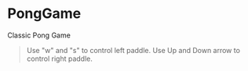 # PongGame
Classic Pong Game
> Use "w" and "s" to control left paddle.
> Use Up and Down arrow to control right paddle.
